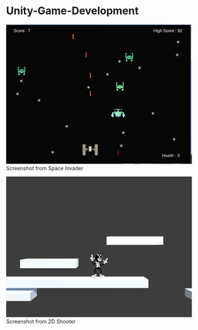 # Unity-Game-Development

![](Space%20Invader/01.PNG)
Screenshot from Space Invader

![](2D%20shooter/02.PNG)
Screenshot from 2D Shooter
